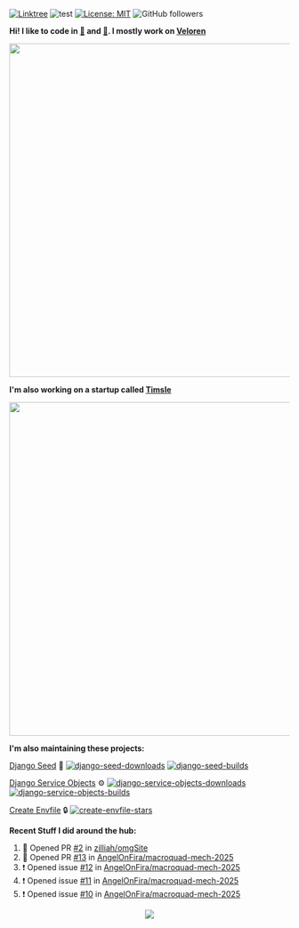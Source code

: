 [![Linktree](https://img.shields.io/badge/linktree-1de9b6?style=for-the-badge&logo=linktree&logoColor=white)](https://linktr.ee/angelonfira)
![test](https://hits.seeyoufarm.com/api/count/incr/badge.svg?url=https://github.com/AngelOnFira)
[![License: MIT](https://img.shields.io/badge/License-MIT-yellow.svg)](https://opensource.org/licenses/MIT)
![GitHub followers](https://img.shields.io/github/followers/angelonfira?style=social)

**Hi! I like to code in [:crab:](https://www.rust-lang.org/) and [:snake:](https://www.python.org/). I mostly work on [Veloren](https://veloren.net)**

<p align="center">
  <img width="600" src="https://media.discordapp.net/attachments/444005079410802699/730566298073038949/rsz_5f0656b6aa176.png">
</p>

**I'm also working on a startup called [Timsle](https://timsle.com)**

<p align="center">
  <img width="600" src="https://media.discordapp.net/attachments/444005079410802699/730566842674053130/rsz_5f0657242abb4.png">
</p>

**I'm also maintaining these projects:**

[Django Seed](https://github.com/Brobin/django-seed)
:seedling:
[![django-seed-downloads](https://pepy.tech/badge/django-seed)](https://pepy.tech/project/django-seed)
[![django-seed-builds](https://github.com/Brobin/django-seed/workflows/Test/badge.svg)](https://github.com/Brobin/django-seed)

[Django Service Objects](https://github.com/mixxorz/django-service-objects)
:gear:
[![django-service-objects-downloads](https://pepy.tech/badge/django-service-objects)](https://pepy.tech/project/django-service-objects)
[![django-service-objects-builds](https://github.com/mixxorz/django-service-objects/actions/workflows/test.yml/badge.svg)](https://github.com/mixxorz/django-service-objects/actions/workflows/test.yml)

[Create Envfile](https://github.com/SpicyPizza/create-envfile)
:lock:
[![create-envfile-stars](https://img.shields.io/github/stars/SpicyPizza/create-envfile?style=social)](https://github.com/SpicyPizza/create-envfile)

**Recent Stuff I did around the hub:**

<!--START_SECTION:activity-->
1. 💪 Opened PR [#2](undefined) in [zilliah/omgSite](https://github.com/zilliah/omgSite)
2. 💪 Opened PR [#13](https://github.com/AngelOnFira/macroquad-mech-2025/pull/13) in [AngelOnFira/macroquad-mech-2025](https://github.com/AngelOnFira/macroquad-mech-2025)
3. ❗ Opened issue [#12](https://github.com/AngelOnFira/macroquad-mech-2025/issues/12) in [AngelOnFira/macroquad-mech-2025](https://github.com/AngelOnFira/macroquad-mech-2025)
4. ❗ Opened issue [#11](https://github.com/AngelOnFira/macroquad-mech-2025/issues/11) in [AngelOnFira/macroquad-mech-2025](https://github.com/AngelOnFira/macroquad-mech-2025)
5. ❗ Opened issue [#10](https://github.com/AngelOnFira/macroquad-mech-2025/issues/10) in [AngelOnFira/macroquad-mech-2025](https://github.com/AngelOnFira/macroquad-mech-2025)
<!--END_SECTION:activity-->

<p align="center">
  <img src="https://github-profile-trophy.vercel.app/?username=angelonfira&column=4&theme=nord&margin-w=15&margin-h=15">
</p>
